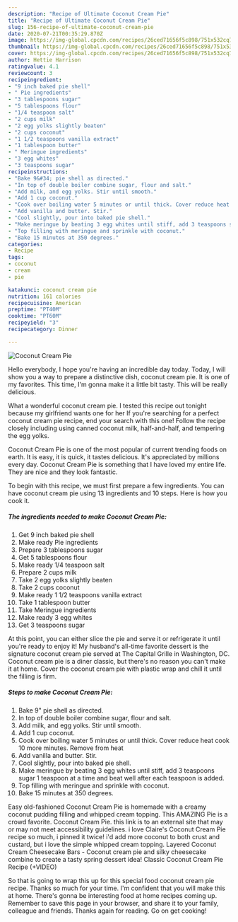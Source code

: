 ```yaml
---
description: "Recipe of Ultimate Coconut Cream Pie"
title: "Recipe of Ultimate Coconut Cream Pie"
slug: 156-recipe-of-ultimate-coconut-cream-pie
date: 2020-07-21T00:35:29.870Z
image: https://img-global.cpcdn.com/recipes/26ced71656f5c898/751x532cq70/coconut-cream-pie-recipe-main-photo.jpg
thumbnail: https://img-global.cpcdn.com/recipes/26ced71656f5c898/751x532cq70/coconut-cream-pie-recipe-main-photo.jpg
cover: https://img-global.cpcdn.com/recipes/26ced71656f5c898/751x532cq70/coconut-cream-pie-recipe-main-photo.jpg
author: Hettie Harrison
ratingvalue: 4.1
reviewcount: 3
recipeingredient:
- "9 inch baked pie shell"
- " Pie ingredients"
- "3 tablespoons sugar"
- "5 tablespoons flour"
- "1/4 teaspoon salt"
- "2 cups milk"
- "2 egg yolks slightly beaten"
- "2 cups coconut"
- "1 1/2 teaspoons vanilla extract"
- "1 tablespoon butter"
- " Meringue ingredients"
- "3 egg whites"
- "3 teaspoons sugar"
recipeinstructions:
- "Bake 9&#34; pie shell as directed."
- "In top of double boiler combine sugar, flour and salt."
- "Add milk, and egg yolks. Stir until smooth."
- "Add 1 cup coconut."
- "Cook over boiling water 5 minutes or until thick. Cover reduce heat cook 10 more minutes. Remove from heat"
- "Add vanilla and butter. Stir."
- "Cool slightly, pour into baked pie shell."
- "Make meringue by beating 3 egg whites until stiff, add 3 teaspoons sugar 1 teaspoon at a time and beat well after each teaspoon is added."
- "Top filling with meringue and sprinkle with coconut."
- "Bake 15 minutes at 350 degrees."
categories:
- Recipe
tags:
- coconut
- cream
- pie

katakunci: coconut cream pie 
nutrition: 161 calories
recipecuisine: American
preptime: "PT40M"
cooktime: "PT60M"
recipeyield: "3"
recipecategory: Dinner

---
```



![Coconut Cream Pie](https://img-global.cpcdn.com/recipes/26ced71656f5c898/751x532cq70/coconut-cream-pie-recipe-main-photo.jpg)

Hello everybody, I hope you're having an incredible day today. Today, I will show you a way to prepare a distinctive dish, coconut cream pie. It is one of my favorites. This time, I'm gonna make it a little bit tasty. This will be really delicious.

What a wonderful coconut cream pie. I tested this recipe out tonight because my girlfriend wants one for her If you&#39;re searching for a perfect coconut cream pie recipe, end your search with this one! Follow the recipe closely including using canned coconut milk, half-and-half, and tempering the egg yolks.

Coconut Cream Pie is one of the most popular of current trending foods on earth. It is easy, it is quick, it tastes delicious. It's appreciated by millions every day. Coconut Cream Pie is something that I have loved my entire life. They are nice and they look fantastic.


To begin with this recipe, we must first prepare a few ingredients. You can have coconut cream pie using 13 ingredients and 10 steps. Here is how you cook it.

<!--inarticleads1-->

##### The ingredients needed to make Coconut Cream Pie:

1. Get 9 inch baked pie shell
1. Make ready  Pie ingredients
1. Prepare 3 tablespoons sugar
1. Get 5 tablespoons flour
1. Make ready 1/4 teaspoon salt
1. Prepare 2 cups milk
1. Take 2 egg yolks slightly beaten
1. Take 2 cups coconut
1. Make ready 1 1/2 teaspoons vanilla extract
1. Take 1 tablespoon butter
1. Take  Meringue ingredients
1. Make ready 3 egg whites
1. Get 3 teaspoons sugar


At this point, you can either slice the pie and serve it or refrigerate it until you&#39;re ready to enjoy it! My husband&#39;s all-time favorite dessert is the signature coconut cream pie served at The Capital Grille in Washington, DC. Coconut cream pie is a diner classic, but there&#39;s no reason you can&#39;t make it at home. Cover the coconut cream pie with plastic wrap and chill it until the filling is firm. 

<!--inarticleads2-->

##### Steps to make Coconut Cream Pie:

1. Bake 9&#34; pie shell as directed.
1. In top of double boiler combine sugar, flour and salt.
1. Add milk, and egg yolks. Stir until smooth.
1. Add 1 cup coconut.
1. Cook over boiling water 5 minutes or until thick. Cover reduce heat cook 10 more minutes. Remove from heat
1. Add vanilla and butter. Stir.
1. Cool slightly, pour into baked pie shell.
1. Make meringue by beating 3 egg whites until stiff, add 3 teaspoons sugar 1 teaspoon at a time and beat well after each teaspoon is added.
1. Top filling with meringue and sprinkle with coconut.
1. Bake 15 minutes at 350 degrees.


Easy old-fashioned Coconut Cream Pie is homemade with a creamy coconut pudding filling and whipped cream topping. This AMAZING Pie is a crowd favorite. Coconut Cream Pie. this link is to an external site that may or may not meet accessibility guidelines. i love Claire&#39;s Coconut Cream Pie recipe so much, i pinned it twice! i&#39;d add more coconut to both crust and custard, but i love the simple whipped cream topping. Layered Coconut Cream Cheesecake Bars - Coconut cream pie and silky cheesecake combine to create a tasty spring dessert idea! Classic Coconut Cream Pie Recipe (+VIDEO) 

So that is going to wrap this up for this special food coconut cream pie recipe. Thanks so much for your time. I'm confident that you will make this at home. There's gonna be interesting food at home recipes coming up. Remember to save this page in your browser, and share it to your family, colleague and friends. Thanks again for reading. Go on get cooking!
